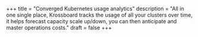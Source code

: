 +++
title = "Converged Kubernetes usage analytics"
description = "All in one single place, Krossboard tracks the usage of all your clusters over time, it helps forecast capacity scale up/down, you can then anticipate and master operations costs."
draft = false
+++
